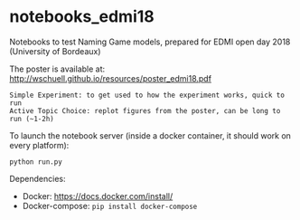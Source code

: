 # notebooks_edmi18
Notebooks to test Naming Game models, prepared for EDMI open day 2018 (University of Bordeaux)

The poster is available at:
http://wschuell.github.io/resources/poster_edmi18.pdf

```
Simple Experiment: to get used to how the experiment works, quick to run
Active Topic Choice: replot figures from the poster, can be long to run (~1-2h)
```

To launch the notebook server (inside a docker container, it should work on every platform):
```
python run.py
```

Dependencies:
* Docker: https://docs.docker.com/install/
* Docker-compose: `pip install docker-compose`
